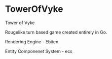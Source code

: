 # TowerOfVyke

Tower of Vyke

Rougelike turn based game created entirely in Go.

Rendering Engine - Ebiten

Entity Componenet System - ecs 
